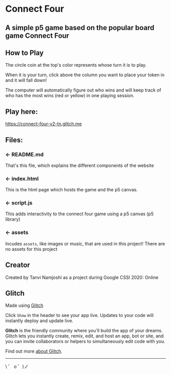 # Connect Four

## A simple p5 game based on the popular board game Connect Four

## How to Play 

The circle coin at the top's color represents whose turn it is to play. 

When it is your turn, click above the column you want to place your token in and it will fall down! 

The computer will automatically figure out who wins and will keep track of who has the most wins (red or yellow) in one playing session.

## Play here: 
https://connect-four-v2-tn.glitch.me


## Files: 

### ← README.md

That's this file, which explains the different components of the website

### ← index.html

This is the html page which hosts the game and the p5 canvas.

### ← script.js

This adds interactivity to the connect four game using a p5 canvas (p5 library)

### ← assets

Incudes `assets`, like images or music, that are used in this project! There are no assets for this project

## Creator

Created by Tanvi Namjoshi as a project during Google CSSI 2020: Online

## Glitch

Made using [Glitch](https://glitch.com/)

Click `Show` in the header to see your app live. Updates to your code will instantly deploy and update live.

**Glitch** is the friendly community where you'll build the app of your dreams. Glitch lets you instantly create, remix, edit, and host an app, bot or site, and you can invite collaborators or helpers to simultaneously edit code with you.

Find out more [about Glitch](https://glitch.com/about).

---

\ ゜ o ゜)ノ
